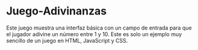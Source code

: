 # Juego-Adivinanzas
Este juego muestra una interfaz básica con un campo de entrada para que el jugador adivine un número entre 1 y 10. Este es solo un ejemplo muy sencillo de un juego en HTML, JavaScript y CSS. 
